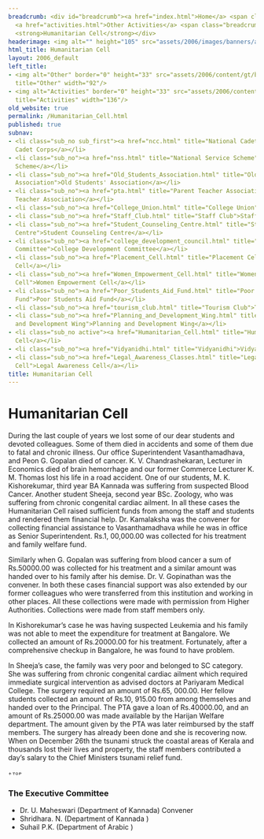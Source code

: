 ```yaml
---
breadcrumb: <div id="breadcrumb"><a href="index.html">Home</a> <span class="breadcrumb_spacer">&gt;</span>
  <a href="activities.html">Other Activities</a> <span class="breadcrumb_spacer">&gt;</span>
  <strong>Humanitarian Cell</strong></div>
headerimage: <img alt="" height="105" src="assets/2006/images/banners/activities.jpg" width="472"/>
html_title: Humanitarian Cell
layout: 2006_default
left_title:
- <img alt="Other" border="0" height="33" src="assets/2006/content/gt/be2e4feaa553f07ba207fcd708f5d71e.png"
  title="Other" width="92"/>
- <img alt="Activities" border="0" height="33" src="assets/2006/content/gt/dfea7e0f6f802c8d0db6e117ac4ef3c3.png"
  title="Activities" width="136"/>
old_website: true
permalink: /Humanitarian_Cell.html
published: true
subnav:
- <li class="sub_no sub_first"><a href="ncc.html" title="National Cadet Corps">National
  Cadet Corps</a></li>
- <li class="sub_no"><a href="nss.html" title="National Service Scheme">National Service
  Scheme</a></li>
- <li class="sub_no"><a href="Old_Students_Association.html" title="Old Students'
  Association">Old Students' Association</a></li>
- <li class="sub_no"><a href="pta.html" title="Parent Teacher Association">Parent
  Teacher Association</a></li>
- <li class="sub_no"><a href="College_Union.html" title="College Union">College Union</a></li>
- <li class="sub_no"><a href="Staff_Club.html" title="Staff Club">Staff Club</a></li>
- <li class="sub_no"><a href="Student_Counseling_Centre.html" title="Student Counseling
  Centre">Student Counseling Centre</a></li>
- <li class="sub_no"><a href="college_development_council.html" title="College Development
  Committee">College Development Committee</a></li>
- <li class="sub_no"><a href="Placement_Cell.html" title="Placement Cell">Placement
  Cell</a></li>
- <li class="sub_no"><a href="Women_Empowerment_Cell.html" title="Women Empowerment
  Cell">Women Empowerment Cell</a></li>
- <li class="sub_no"><a href="Poor_Students_Aid_Fund.html" title="Poor Students Aid
  Fund">Poor Students Aid Fund</a></li>
- <li class="sub_no"><a href="tourism_club.html" title="Tourism Club">Tourism Club</a></li>
- <li class="sub_no"><a href="Planning_and_Development_Wing.html" title="Planning
  and Development Wing">Planning and Development Wing</a></li>
- <li class="sub_no active"><a href="Humanitarian_Cell.html" title="Humanitarian Cell">Humanitarian
  Cell</a></li>
- <li class="sub_no"><a href="Vidyanidhi.html" title="Vidyanidhi">Vidyanidhi</a></li>
- <li class="sub_no"><a href="Legal_Awareness_Classes.html" title="Legal Awareness
  Cell">Legal Awareness Cell</a></li>
title: Humanitarian Cell
---
```


# Humanitarian Cell

During the last couple of years we lost some of our dear students and devoted
colleagues. Some of them died in accidents and some of them due to fatal and
chronic illness. Our office Superintendent Vasanthamadhava, and Peon G.
Gopalan died of cancer. K. V. Chandrashekaran, Lecturer in Economics died of
brain hemorrhage and our former Commerce Lecturer K. M. Thomas lost his life
in a road accident. One of our students, M. K. Kishorekumar, third year BA
Kannada was suffering from suspected Blood Cancer. Another student Sheeja,
second year BSc. Zoology, who was suffering from chronic congenital cardiac
ailment. In all these cases the Humanitarian Cell raised sufficient funds from
among the staff and students and rendered them financial help. Dr. Kamalaksha
was the convener for collecting financial assistance to Vasanthamadhava while
he was in office as Senior Superintendent. Rs.1, 00,000.00 was collected for
his treatment and family welfare fund.

Similarly when G. Gopalan was suffering from blood cancer a sum of Rs.50000.00
was collected for his treatment and a similar amount was handed over to his
family after his demise. Dr. V. Gopinathan was the convener. In both these
cases financial support was also extended by our former colleagues who were
transferred from this institution and working in other places. All these
collections were made with permission from Higher Authorities. Collections
were made from staff members only.

In Kishorekumar’s case he was having suspected Leukemia and his family was not
able to meet the expenditure for treatment at Bangalore. We collected an
amount of Rs.20000.00 for his treatment. Fortunately, after a comprehensive
checkup in Bangalore, he was found to have problem.

In Sheeja’s case, the family was very poor and belonged to SC category. She
was suffering from chronic congenital cardiac ailment which required immediate
surgical intervention as advised doctors at Pariyaram Medical College. The
surgery required an amount of Rs.65, 000.00. Her fellow students collected an
amount of Rs.10, 915.00 from among themselves and handed over to the
Principal. The PTA gave a loan of Rs.40000.00, and an amount of Rs.25000.00
was made available by the Harijan Welfare department. The amount given by the
PTA was later reimbursed by the staff members. The surgery has already been
done and she is recovering now.  
When on December 26th the tsunami struck the coastal areas of Kerala and
thousands lost their lives and property, the staff members contributed a day’s
salary to the Chief Ministers tsunami relief fund.

![](assets/2006/img/article/top_link_0.gif)

### The Executive Committee

  * Dr. U. Maheswari (Department of Kannada) Convener
  * Shridhara. N. (Department of Kannada )
  * Suhail P.K. (Department of Arabic )